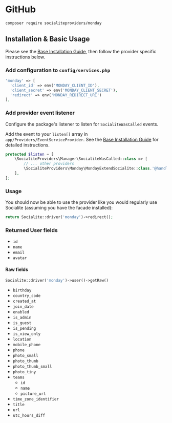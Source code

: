 # GitHub

```bash
composer require socialiteproviders/monday
```

## Installation & Basic Usage

Please see the [Base Installation Guide](https://socialiteproviders.com/usage/), then follow the provider specific instructions below.

### Add configuration to `config/services.php`

```php
'monday' => [    
  'client_id' => env('MONDAY_CLIENT_ID'),  
  'client_secret' => env('MONDAY_CLIENT_SECRET'),  
  'redirect' => env('MONDAY_REDIRECT_URI') 
],
```

### Add provider event listener

Configure the package's listener to listen for `SocialiteWasCalled` events.

Add the event to your `listen[]` array in `app/Providers/EventServiceProvider`. See the [Base Installation Guide](https://socialiteproviders.com/usage/) for detailed instructions.

```php
protected $listen = [
    \SocialiteProviders\Manager\SocialiteWasCalled::class => [
        // ... other providers
        \SocialiteProviders\Monday\MondayExtendSocialite::class.'@handle',
    ],
];
```

### Usage

You should now be able to use the provider like you would regularly use Socialite (assuming you have the facade installed):

```php
return Socialite::driver('monday')->redirect();
```

### Returned User fields

- `id`
- `name`
- `email`
- `avatar`

#### Raw fields

```php
Socialite::driver('monday')->user()->getRaw()
```

- `birthday`
- `country_code`
- `created_at`
- `join_date`
- `enabled`
- `is_admin`
- `is_guest`
- `is_pending`
- `is_view_only`
- `location`
- `mobile_phone`
- `phone`
- `photo_small`
- `photo_thumb`
- `photo_thumb_small`
- `photo_tiny`
- `teams`
  - `id`
  - `name`
  - `picture_url`
- `time_zone_identifier`
- `title`
- `url`
- `utc_hours_diff`
